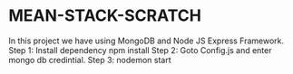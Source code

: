 # MEAN-STACK-SCRATCH
In this project we have using MongoDB and Node JS Express Framework.
Step 1: Install dependency npm install
Step 2: Goto Config.js and enter mongo db credintial.
Step 3: nodemon start
